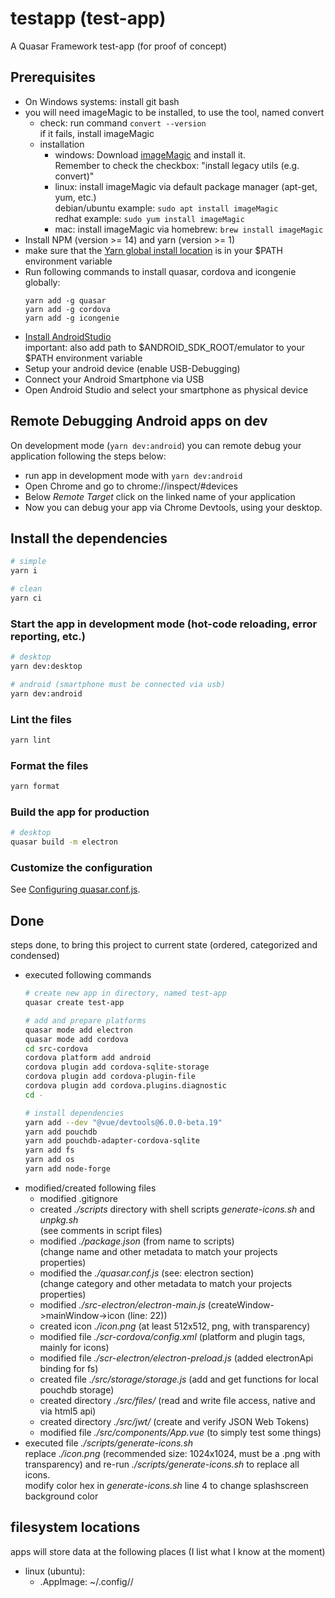 # testapp (test-app)

A Quasar Framework test-app (for proof of concept)

## Prerequisites
* On Windows systems: install git bash
* you will need imageMagic to be installed, to use the tool, named convert
  * check: run command `convert --version` \
    if it fails, install imageMagic
  * installation
    * windows: Download [imageMagic](https://imagemagick.org/script/download.php) and install it. \
      Remember to check the checkbox: "install legacy utils (e.g. convert)"
    * linux: install imageMagic via default package manager (apt-get, yum, etc.) \
      debian/ubuntu example: `sudo apt install imageMagic` \
      redhat example: `sudo yum install imageMagic`
    * mac: install imageMagic via homebrew: `brew install imageMagic`
* Install NPM (version >= 14) and yarn (version  >= 1)
* make sure that the [Yarn global install location](https://classic.yarnpkg.com/en/docs/cli/global/) is in your $PATH environment variable
* Run following commands to install quasar, cordova and icongenie globally:
  ```
  yarn add -g quasar
  yarn add -g cordova
  yarn add -g icongenie
  ```
* [Install AndroidStudio](https://quasar.dev/quasar-cli/developing-cordova-apps/preparation) \
  important: also add path to $ANDROID_SDK_ROOT/emulator to your $PATH environment variable
* Setup your android device (enable USB-Debugging)
* Connect your Android Smartphone via USB
* Open Android Studio and select your smartphone as physical device

## Remote Debugging Android apps on dev
On development mode (`yarn dev:android`) you can remote debug your application following the steps below:
* run app in development mode with `yarn dev:android`
* Open Chrome and go to chrome://inspect/#devices
* Below *Remote Target* click on the linked name of your application
* Now you can debug your app via Chrome Devtools, using your desktop.

## Install the dependencies

```bash
# simple
yarn i

# clean
yarn ci
```

### Start the app in development mode (hot-code reloading, error reporting, etc.)

```bash
# desktop
yarn dev:desktop

# android (smartphone must be connected via usb)
yarn dev:android
```

### Lint the files

```bash
yarn lint
```

### Format the files

```bash
yarn format
```

### Build the app for production

```bash
# desktop
quasar build -m electron
```

### Customize the configuration

See [Configuring quasar.conf.js](https://quasar.dev/quasar-cli/quasar-conf-js).

## Done
steps done, to bring this project to current state (ordered, categorized and condensed)
* executed following commands
  ```bash
  # create new app in directory, named test-app
  quasar create test-app

  # add and prepare platforms
  quasar mode add electron
  quasar mode add cordova
  cd src-cordova
  cordova platform add android
  cordova plugin add cordova-sqlite-storage
  cordova plugin add cordova-plugin-file
  cordova plugin add cordova.plugins.diagnostic
  cd -

  # install dependencies
  yarn add --dev "@vue/devtools@6.0.0-beta.19"
  yarn add pouchdb
  yarn add pouchdb-adapter-cordova-sqlite
  yarn add fs
  yarn add os
  yarn add node-forge
  ```
* modified/created following files
  * modified .gitignore
  * created *./scripts* directory with shell scripts *generate-icons.sh* and *unpkg.sh* \
    (see comments in script files)
  * modified *./package.json* (from name to scripts) \
    (change name and other metadata to match your projects properties)
  * modified the *./quasar.conf.js* (see: electron section) \
    (change category and other metadata to match your projects properties)
  * modified *./src-electron/electron-main.js* (createWindow->mainWindow->icon (line: 22))
  * created icon *./icon.png* (at least 512x512, png, with transparency)
  * modified file *./scr-cordova/config.xml* (platform and plugin tags, mainly for icons)
  * modified file *./scr-electron/electron-preload.js* (added electronApi binding for fs)
  * created file *./src/storage/storage.js* (add and get functions for local pouchdb storage)
  * created directory *./src/files/* (read and write file access, native and via html5 api)
  * created directory *./src/jwt/* (create and verify JSON Web Tokens)
  * modified file *./src/components/App.vue* (to simply test some things)
* executed file *./scripts/generate-icons.sh* \
  replace *./icon.png* (recommended size: 1024x1024, must be a .png with transparency)
  and re-run *./scripts/generate-icons.sh* to replace all icons. \
  modify color hex in *generate-icons.sh* line 4 to change splashscreen background color

## filesystem locations
apps will store data at the following places (I list what I know at the moment)
* linux (ubuntu):
  * .AppImage: ~/.config/<app-name>/
